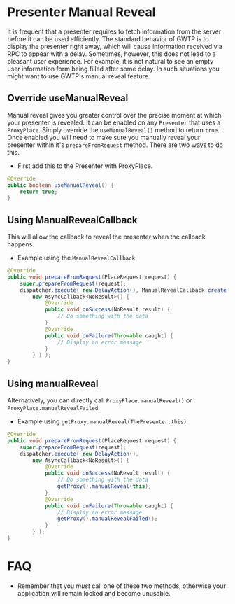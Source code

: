 # Presenter Manual Reveal

It is frequent that a presenter requires to fetch information from the server before it can be used efficiently. The standard behavior of GWTP is to display the presenter right away, which will cause information received via RPC to appear with a delay. Sometimes, however, this does not lead to a pleasant user experience. For example, it is not natural to see an empty user information form being filled after some delay. In such situations you might want to use GWTP's manual reveal feature.

## Override useManualReveal
Manual reveal gives you greater control over the precise moment at which your presenter is revealed. It can be enabled on any `Presenter` that uses a `ProxyPlace`. Simply override the `useManualReveal()` method to return `true`. Once enabled you will need to make sure you manually reveal your presenter within it's `prepareFromRequest` method. There are two ways to do this.

* First add this to the Presenter with ProxyPlace.

```java
@Override
public boolean useManualReveal() {
    return true;
}
```

## Using ManualRevealCallback
This will allow the callback to reveal the presenter when the callback happens.

* Example using the `ManualRevealCallback`

```java
@Override
public void prepareFromRequest(PlaceRequest request) {
    super.prepareFromRequest(request);
    dispatcher.execute( new DelayAction(), ManualRevealCallback.create(this,
        new AsyncCallback<NoResult>() {
            @Override
            public void onSuccess(NoResult result) {
                // Do something with the data
            }
            @Override
            public void onFailure(Throwable caught) {
                // Display an error message
            }
        } ) );
}
```

## Using manualReveal
Alternatively, you can directly call `ProxyPlace.manualReveal()` or `ProxyPlace.manualRevealFailed`.

* Example using `getProxy.manualReveal(ThePresenter.this)`

```java
@Override
public void prepareFromRequest(PlaceRequest request) {
    super.prepareFromRequest(request);
    dispatcher.execute( new DelayAction(),
        new AsyncCallback<NoResult>() {
            @Override
            public void onSuccess(NoResult result) {
                // Do something with the data
                getProxy().manualReveal(this);
            }
            @Override
            public void onFailure(Throwable caught) {
                // Display an error message
                getProxy().manualRevealFailed();
            }
        } );
}
```

# FAQ
* Remember that you *must* call one of these two methods, otherwise your application will remain locked and become unusable.
